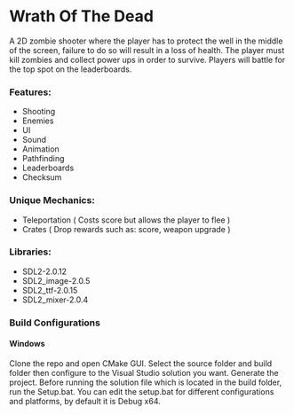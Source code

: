# Wrath Of The Dead
 A 2D zombie shooter where the player has to protect the well in the middle of the screen, failure to do so will result in a loss of health. The player must kill zombies and collect power ups in order to survive. Players will battle for the top spot on the leaderboards. 

### Features:
- Shooting
- Enemies
- UI
- Sound
- Animation
- Pathfinding
- Leaderboards
- Checksum

### Unique Mechanics:  
- Teleportation ( Costs score but allows the player to flee )
- Crates ( Drop rewards such as: score, weapon upgrade )

### Libraries: 
- SDL2-2.0.12 
- SDL2_image-2.0.5
- SDL2_ttf-2.0.15
- SDL2_mixer-2.0.4

### Build Configurations

#### Windows  

Clone the repo and open CMake GUI. Select the source folder and build folder then configure to the Visual Studio solution you want. Generate the project. Before running the solution file which is located in the build folder, run the Setup.bat. You can edit the setup.bat for different configurations and platforms, by default it is Debug x64. 
